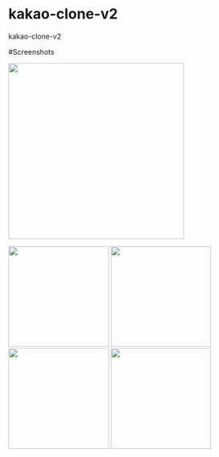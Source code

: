 # kakao-clone-v2

kakao-clone-v2

#Screenshots

<img src="https://user-images.githubusercontent.com/59558363/83370511-9f6b9200-a3fa-11ea-9508-ef127860e208.png" whith="200" height="350"></img>

<img src="https://user-images.githubusercontent.com/59558363/83370559-c0cc7e00-a3fa-11ea-95ac-bef52c12793a.png" whith="100" height="200">

<img src="https://user-images.githubusercontent.com/59558363/83370596-d9d52f00-a3fa-11ea-92fc-e3a8e228ce45.png" whith="100" height="200">

<img src="https://user-images.githubusercontent.com/59558363/83370615-e78ab480-a3fa-11ea-8683-8edbd1041bc5.png" whith="100" height="200">

<img src="https://user-images.githubusercontent.com/59558363/83370647-fbceb180-a3fa-11ea-8f46-cf7ca7f786e5.png" whith="100" height="200">
